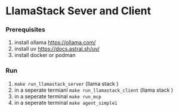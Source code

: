 # LlamaStack Sever and Client 

### Prerequisites 
1. install ollama https://ollama.com/
2. install uv https://docs.astral.sh/uv/
3. install docker or podman 

### Run 
1. `make run_llamastack_server` (llama stack )
2. in a seperate termianl `make run_llamastack_client` (llama stack )
3. in a seperate terminal `make run_mcp`
4. in a seperate terminal `make agent_simple1`

